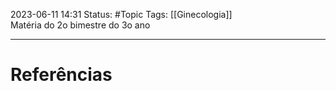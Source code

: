 2023-06-11 14:31
Status: #Topic 
Tags: [[Ginecologia]]
<br/>
Matéria do 2o bimestre do 3o ano
____
# Referências

